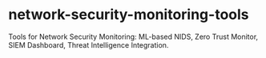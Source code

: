 # network-security-monitoring-tools
Tools for Network Security Monitoring: ML-based NIDS, Zero Trust Monitor, SIEM Dashboard, Threat Intelligence Integration.
